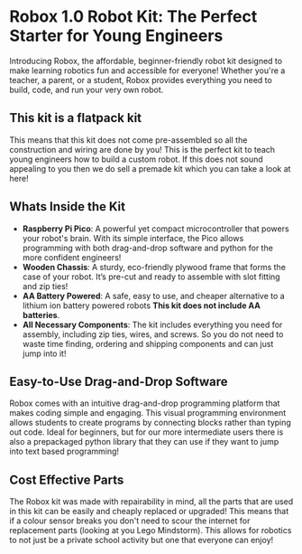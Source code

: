 # Robox 1.0 Robot Kit: The Perfect Starter for Young Engineers  
Introducing Robox, the affordable, beginner-friendly robot kit designed to make learning robotics fun and accessible for everyone! Whether you're a teacher, a parent, or a student, Robox provides everything you need to build, code, and run your very own robot.<br>
## This kit is a flatpack kit
This means that this kit does not come pre-assembled so all the construction and wiring are done by you! This is the perfect kit to teach young engineers how to build a custom robot. If this does not sound appealing to you then we do sell a premade kit which you can take a look at here!
## Whats Inside the Kit
- **Raspberry Pi Pico**: A powerful yet compact microcontroller that powers your robot's brain. With its simple interface, the Pico allows programming with both drag-and-drop software and python for the more confident engineers! 
- **Wooden Chassis**: A sturdy, eco-friendly plywood frame that forms the case of your robot. It’s pre-cut and ready to assemble with slot fitting and zip ties!
- **AA Battery Powered**: A safe, easy to use, and cheaper alternative to a lithium ion battery powered robots **This kit does not include AA batteries**.
- **All Necessary Components**: The kit includes everything you need for assembly, including zip ties, wires, and screws. So you do not need to waste time finding, ordering and shipping components and can just jump into it! 
## Easy-to-Use Drag-and-Drop Software
Robox comes with an intuitive drag-and-drop programming platform that makes coding simple and engaging. This visual programming environment allows students to create programs by connecting blocks rather than typing out code. Ideal for beginners, but for our more intermediate users there is also a prepackaged python library that they can use if they want to jump into text based programming! 
## Cost Effective Parts 
The Robox kit was made with repairability in mind, all the parts that are used in this kit can be easily and cheaply replaced or upgraded! This means that if a colour sensor breaks you don't need to scour the internet for replacement parts (looking at you Lego Mindstorm). This allows for robotics to not just be a private school activity but one that everyone can enjoy! 